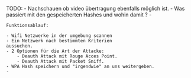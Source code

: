 TODO:
    - Nachschauen ob video übertragung ebenfalls  möglich ist. 
    - Was passiert mit den gespeicherten Hashes und wohin damit ?
    - 


    Funktionsablauf:

    - Wifi Netzwerke in der umgebung scannen
    - Ein Netzwerk nach bestimmten Kriterien 
    aussuchen.
    - 2 Optionen für die Art der Attacke:
        - Deauth Attack mit Rouge Acces Point.
        - Deauth Attack mit Packet Sniff.
    - WPA Hash speichern und "irgendwie" an uns weitergeben.
    - 
